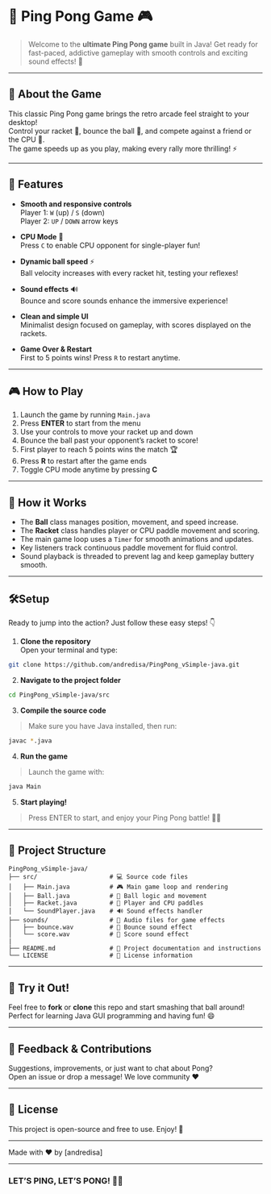 # 🏓 Ping Pong Game 🎮

> Welcome to the **ultimate Ping Pong game** built in Java! Get ready for fast-paced, addictive gameplay with smooth controls and exciting sound effects! 🎉

---

## 🚀 About the Game

This classic Ping Pong game brings the retro arcade feel straight to your desktop!  
Control your racket 🏓, bounce the ball 🎾, and compete against a friend or the CPU 🤖.  
The game speeds up as you play, making every rally more thrilling! ⚡

---

## 🎯 Features

- **Smooth and responsive controls**  
  Player 1: `W` (up) / `S` (down)  
  Player 2: `UP` / `DOWN` arrow keys

- **CPU Mode** 🧠  
  Press `C` to enable CPU opponent for single-player fun!

- **Dynamic ball speed** ⚡  
  Ball velocity increases with every racket hit, testing your reflexes!

- **Sound effects** 🔊  
  Bounce and score sounds enhance the immersive experience!

- **Clean and simple UI**  
  Minimalist design focused on gameplay, with scores displayed on the rackets.

- **Game Over & Restart**  
  First to 5 points wins! Press `R` to restart anytime.

---

## 🎮 How to Play

1. Launch the game by running `Main.java`  
2. Press **ENTER** to start from the menu  
3. Use your controls to move your racket up and down  
4. Bounce the ball past your opponent’s racket to score!  
5. First player to reach 5 points wins the match 🏆  
6. Press **R** to restart after the game ends  
7. Toggle CPU mode anytime by pressing **C**

---

## 📖 How it Works

- The **Ball** class manages position, movement, and speed increase.  
- The **Racket** class handles player or CPU paddle movement and scoring.  
- The main game loop uses a `Timer` for smooth animations and updates.  
- Key listeners track continuous paddle movement for fluid control.  
- Sound playback is threaded to prevent lag and keep gameplay buttery smooth.

---

## 🛠️Setup
Ready to jump into the action? Just follow these easy steps! 👇

1. **Clone the repository**  
Open your terminal and type:  
```bash
git clone https://github.com/andredisa/PingPong_vSimple-java.git
```

2. **Navigate to the project folder**
```bash
cd PingPong_vSimple-java/src
```
3. **Compile the source code**
> Make sure you have Java installed, then run:
```bash
javac *.java
```

4. **Run the game**
>Launch the game with:
```bash
java Main
```

5. **Start playing!**
>Press ENTER to start, and enjoy your Ping Pong battle! 🏓🔥

---

## 📂 Project Structure
```plaintext
PingPong_vSimple-java/
├── src/                    # 💻 Source code files
│   ├── Main.java           # 🎮 Main game loop and rendering
│   ├── Ball.java           # 🎾 Ball logic and movement
│   ├── Racket.java         # 🏓 Player and CPU paddles
│   └── SoundPlayer.java    # 🔊 Sound effects handler
├── sounds/                 # 🎵 Audio files for game effects
│   ├── bounce.wav          # 🔔 Bounce sound effect
│   └── score.wav           # 🥳 Score sound effect
|
├── README.md               # 📖 Project documentation and instructions
└── LICENSE                 # 📜 License information

```

---

## 🎉 Try it Out!

Feel free to **fork** or **clone** this repo and start smashing that ball around!  
Perfect for learning Java GUI programming and having fun! 😄

---

## 📣 Feedback & Contributions

Suggestions, improvements, or just want to chat about Pong?  
Open an issue or drop a message! We love community ❤️

---

## 📝 License

This project is open-source and free to use. Enjoy! 🚀

---

Made with ❤️ by [andredisa]

---

### LET’S PING, LET’S PONG! 🏓🔥